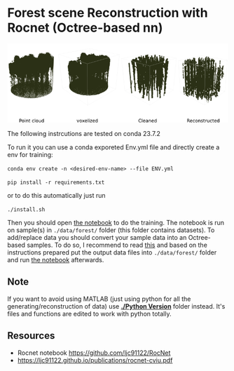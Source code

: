 # Forest scene Reconstruction with Rocnet (Octree-based nn)
![image](./data/images/img1.png)


The following instrcutions are tested on conda 23.7.2


To run it you can use a conda exporeted Env.yml file and directly create a env for training:

```conda env create -n <desired-env-name> --file ENV.yml```

```pip install -r requirements.txt```

or to do this automatically just run  


```./install.sh```





Then you should open [the notebook](train_nb-256-32-Forest.ipynb) to do the training.
The notebook is run on sample(s) in ```./data/forest/``` folder (this folder contains datasets). To add/replace data you should convert your sample data into an Octree-based samples. To do so, I recommend to read [this](./data/preprocessing/readme.md) and based on the instructions prepared put the output data files into ```./data/forest/``` folder and run [the notebook](./train_nb-256-32-Forest.ipynb) afterwards.


## Note
If you want to avoid using MATLAB (just using python for all the generating/reconstruction of data) use [**./Python Version**](./Python%20Version) folder instead. It's files and functions are edited to work with python totally.

## Resources
- Rocnet notebook https://github.com/ljc91122/RocNet
- https://ljc91122.github.io/publications/rocnet-cviu.pdf
